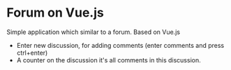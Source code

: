 # Forum on Vue.js

Simple application which similar to a forum. Based on Vue.js

* Enter new discussion, for adding comments (enter comments and press ctrl+enter)
* A counter on the discussion it's all comments in this discussion.
